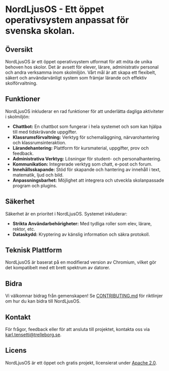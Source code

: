 # NordLjusOS - Ett öppet operativsystem anpassat för svenska skolan. 

## Översikt
NordLjusOS är ett öppet operativsystem utformat för att möta de unika behoven hos skolor. Det är avsett för elever, lärare, administrativ personal och andra verksamma inom skolmiljön. Vårt mål är att skapa ett flexibelt, säkert och användarvänligt system som främjar lärande och effektiv skolförvaltning.

## Funktioner
NordLjusOS inkluderar en rad funktioner för att underlätta dagliga aktiviteter i skolmiljön:
- **Chattbot:** En chattbot som fungerar i hela systemet och som kan hjälpa till med tidskrävande uppgifter.
- **Klassrumsförvaltning:** Verktyg för schemaläggning, närvarohantering och klassrumsinteraktion.
- **Lärandehantering:** Plattform för kursmaterial, uppgifter, prov och feedback.
- **Administrativa Verktyg:** Lösningar för student- och personalhantering.
- **Kommunikation:** Integrerade verktyg som chatt, e-post och forum.
- **Innehållsskapande:** Stöd för skapande och hantering av innehåll i text, matematik, ljud och bild.
- **Anpassningsbarhet:** Möjlighet att integrera och utveckla skolanpassade program och plugins.

## Säkerhet
Säkerhet är en prioritet i NordLjusOS. Systemet inkluderar:
- **Strikta Användarbehörigheter:** Med tydliga roller som elev, lärare, rektor, etc.
- **Dataskydd:** Kryptering av känslig information och säkra protokoll.

## Teknisk Plattform
NordLjusOS är baserat på en modifierad version av Chromium, vilket gör det kompatibelt med ett brett spektrum av datorer.

## Bidra
Vi välkomnar bidrag från gemenskapen! Se [CONTRIBUTING.md](CONTRIBUTING.md) för riktlinjer om hur du kan bidra till NordLjusOS.

## Kontakt
För frågor, feedback eller för att ansluta till projektet, kontakta oss via [karl.tensetti@trelleborg.se](mailto:karl.tensetti@trelleborg.se).

## Licens
NordLjusOS är ett öppet och gratis projekt, licensierat under [Apache 2.0](Licence.md).
